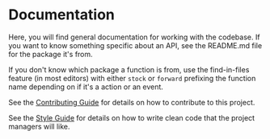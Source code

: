 # Documentation

Here, you will find general documentation for working with the codebase. If you
want to know something specific about an API, see the README.md file for the
package it's from.

If you don't know which package a function is from, use the find-in-files
feature (in most editors) with either `stock` or `forward` prefixing the
function name depending on if it's a action or an event.

See the [Contributing Guide](Contributing.md) for details on how to contribute
to this project.

See the [Style Guide](Style-Guide.md) for details on how to write clean code
that the project managers will like.
